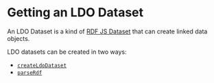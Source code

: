 # Getting an LDO Dataset

An LDO Dataset is a kind of [RDF JS Dataset](https://rdf.js.org/dataset-spec/) that can create linked data objects.

LDO datasets can be created in two ways:

 - [`createLdoDataset`](createldodataset.md)
 - [`parseRdf`](parserdf.md)